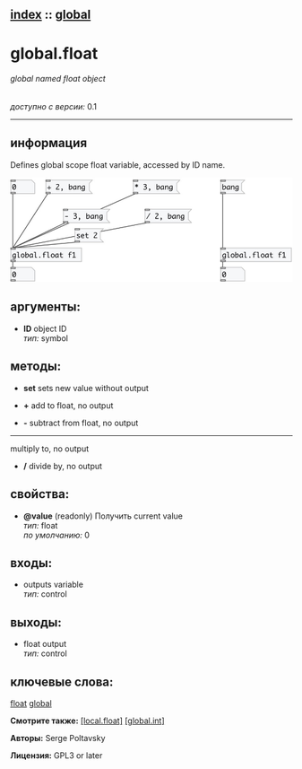 [index](index.html) :: [global](category_global.html)
---

# global.float

###### global named float object

*доступно с версии:* 0.1

---


## информация
Defines global scope float variable, accessed by ID name.


[![example](../examples/img/global.float.jpg)](../examples/pd/global.float.pd)



## аргументы:

* **ID**
object ID<br>
_тип:_ symbol<br>



## методы:

* **set**
sets new value without output<br>

* **+**
add to float, no output<br>

* **-**
subtract from float, no output<br>

* *****
multiply to, no output<br>

* **/**
divide by, no output<br>




## свойства:

* **@value** (readonly)
Получить current value<br>
_тип:_ float<br>
_по умолчанию:_ 0<br>



## входы:

* outputs variable<br>
_тип:_ control



## выходы:

* float output<br>
_тип:_ control



## ключевые слова:

[float](keywords/float.html)
[global](keywords/global.html)



**Смотрите также:**
[\[local.float\]](local.float.html)
[\[global.int\]](global.int.html)




**Авторы:** Serge Poltavsky




**Лицензия:** GPL3 or later





